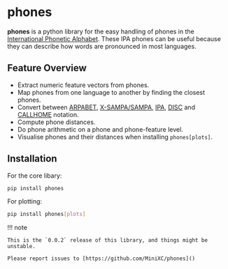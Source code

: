 # phones

**phones** is a python library for the easy handling of phones in the [International Phonetic Alphabet](https://en.wikipedia.org/wiki/International_Phonetic_Alphabet).
These IPA phones can be useful because they can describe how words are pronounced in most languages.

## Feature Overview
- Extract numeric feature vectors from phones.
- Map phones from one language to another by finding the closest phones.
- Convert between [ARPABET](https://en.wikipedia.org/wiki/ARPABET), [X-SAMPA/SAMPA](https://en.wikipedia.org/wiki/X-SAMPA), [IPA](https://en.wikipedia.org/wiki/International_Phonetic_Alphabet), [DISC](https://groups.linguistics.northwestern.edu/speech_comm_group/documents/CELEX/Phonetic%20codes%20for%20CELEX.pdf) and [CALLHOME](https://catalog.ldc.upenn.edu/LDC97L20) notation.
- Compute phone distances.
- Do phone arithmetic on a phone and phone-feature level.
- Visualise phones and their distances when installing ``phones[plots]``.

## Installation

For the core libary:
```bash
pip install phones
```

For plotting:
```bash
pip install phones[plots]
```

!!! note

    This is the `0.0.2` release of this library, and things might be unstable.

    Please report issues to [https://github.com/MiniXC/phones]()